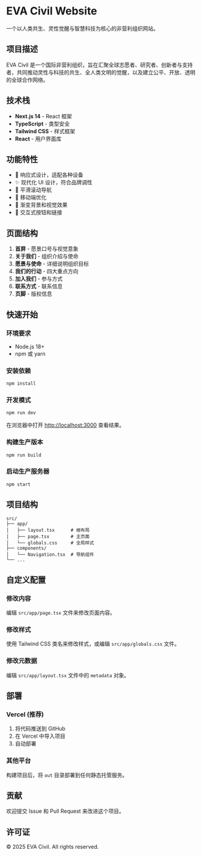 # EVA Civil Website

一个以人类共生、灵性觉醒与智慧科技为核心的非营利组织网站。

## 项目描述

EVA Civil 是一个国际非营利组织，旨在汇聚全球志愿者、研究者、创新者与支持者，共同推动灵性与科技的共生、全人类文明的觉醒，以及建立公平、开放、透明的全球合作网络。

## 技术栈

- **Next.js 14** - React 框架
- **TypeScript** - 类型安全
- **Tailwind CSS** - 样式框架
- **React** - 用户界面库

## 功能特性

- 🌿 响应式设计，适配各种设备
- ✨ 现代化 UI 设计，符合品牌调性
- 🎯 平滑滚动导航
- 📱 移动端优化
- 🎨 渐变背景和视觉效果
- 🔗 交互式按钮和链接

## 页面结构

1. **首屏** - 愿景口号与视觉意象
2. **关于我们** - 组织介绍与使命
3. **愿景与使命** - 详细说明组织目标
4. **我们的行动** - 四大重点方向
5. **加入我们** - 参与方式
6. **联系方式** - 联系信息
7. **页脚** - 版权信息

## 快速开始

### 环境要求

- Node.js 18+ 
- npm 或 yarn

### 安装依赖

```bash
npm install
```

### 开发模式

```bash
npm run dev
```

在浏览器中打开 [http://localhost:3000](http://localhost:3000) 查看结果。

### 构建生产版本

```bash
npm run build
```

### 启动生产服务器

```bash
npm start
```

## 项目结构

```
src/
├── app/
│   ├── layout.tsx      # 根布局
│   ├── page.tsx        # 主页面
│   └── globals.css     # 全局样式
├── components/
│   └── Navigation.tsx  # 导航组件
└── ...
```

## 自定义配置

### 修改内容

编辑 `src/app/page.tsx` 文件来修改页面内容。

### 修改样式

使用 Tailwind CSS 类名来修改样式，或编辑 `src/app/globals.css` 文件。

### 修改元数据

编辑 `src/app/layout.tsx` 文件中的 `metadata` 对象。

## 部署

### Vercel (推荐)

1. 将代码推送到 GitHub
2. 在 Vercel 中导入项目
3. 自动部署

### 其他平台

构建项目后，将 `out` 目录部署到任何静态托管服务。

## 贡献

欢迎提交 Issue 和 Pull Request 来改进这个项目。

## 许可证

© 2025 EVA Civil. All rights reserved.
